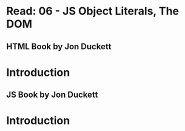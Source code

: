 # Read: 06 - JS Object Literals, The DOM

## HTML Book by Jon Duckett
<h1>Introduction</h1>


## JS Book by Jon Duckett
<h1>Introduction</h1>
